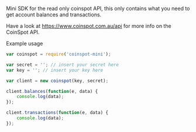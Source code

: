 Mini SDK for the read only coinspot API, this only contains what you need to get account balances and transactions.

Have a look at https://www.coinspot.com.au/api for more info on the CoinSpot API.

Example usage

```javascript
var coinspot = require('coinspot-mini');

var secret = ''; // insert your secret here
var key = ''; // insert your key here

var client = new coinspot(key, secret);

client.balances(function(e, data) {
 	console.log(data);
}); 

client.transactions(function(e, data) {
 	console.log(data);
});


```